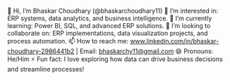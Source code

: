 👋 Hi, I’m Bhaskar Choudhary (@bhaskarchoudhary11)
👀 I’m interested in: ERP systems, data analytics, and business intelligence.
🌱 I’m currently learning: Power BI, SQL, and advanced ERP solutions.
💞️ I’m looking to collaborate on: ERP implementations, data visualization projects, and process automation.
📫 How to reach me: www.linkedin.com/in/bhaskar-choudhary-2986441b2 | Email: bhaskarchy11@gmail.com
😄 Pronouns: He/Him
⚡ Fun fact: I love exploring how data can drive business decisions and streamline processes!
<!---
bhaskarchoudhary11/bhaskarchoudhary11 is a ✨ special ✨ repository because its `README.md` (this file) appears on your GitHub profile.
You can click the Preview link to take a look at your changes.
--->
